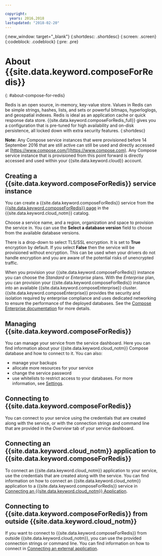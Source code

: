 ```yaml
---

copyright:
  years: 2016,2018
lastupdated: "2018-02-20"
---
```


{:new_window: target="_blank"}
{:shortdesc: .shortdesc}
{:screen: .screen}
{:codeblock: .codeblock}
{:pre: .pre}

# About {{site.data.keyword.composeForRedis}}
{: #about-compose-for-redis}

Redis is an open source, in-memory, key-value store. Values in Redis can be simple strings, hashes, lists, and sets or powerful bitmaps, hyperloglogs, and geospatial indexes. Redis is ideal as an application cache or quick response data store. {{site.data.keyword.composeForRedis_full}} gives you a configuration that is pre-tuned for high availability and on-disk persistence, all locked down with extra security features.
{:shortdesc}

**Note:** Any Compose service instances that were provisioned before 14 September 2016 that are still active can still be used and directly accessed at [https://www.compose.com/](https://www.compose.com). Any Compose service instance that is provisioned from this point forward is directly accessed and used within your {{site.data.keyword.cloud}} account.

## Creating a {{site.data.keyword.composeForRedis}} service instance

You can create a {{site.data.keyword.composeForRedis}} service from the [{{site.data.keyword.composeForRedis}} page](https://console.{DomainName}/catalog/services/compose-for-redis/) in the {{site.data.keyword.cloud_notm}} catalog.

Choose a service name, and a region, organization and space to provision the service in. You can use the **Select a database version** field to choose from the available database versions.

There is a drop-down to select TLS/SSL encryption. It is set to **True** encryption by default. If you select **False** then the service will be provisioned without encryption. This can be used when your drivers do not handle encryption and you are aware of the potential risks of unencrypted traffic. 

When you provision your {{site.data.keyword.composeForRedis}} instance you can choose the *Standard* or *Enterprise* plans. With the *Enterprise* plan, you can provision your {{site.data.keyword.composeForRedis}} instance into an available {{site.data.keyword.composeEnterprise}} cluster. {{site.data.keyword.composeEnterprise}} provides the security and isolation required by enterprise compliance and uses dedicated networking to ensure the performance of the deployed databases. See the [Compose Enterprise documentation](../ComposeEnterprise/index.html) for more details.

## Managing {{site.data.keyword.composeForRedis}}

You can manage your service from the service dashboard. Here you can find information about your {{site.data.keyword.cloud_notm}} Compose database and how to connect to it. You can also:
- manage your backups
- allocate more resources for your service
- change the service password
- use whitelists to restrict access to your databases. 
For more information, see [Settings](./dashboard-settings.html).

## Connecting to {{site.data.keyword.composeForRedis}}

You can connect to your service using the credentials that are created along with the service, or with the connection strings and command line that are provided in the *Overview* tab of your service dashboard.

## Connecting an {{site.data.keyword.cloud_notm}} application to {{site.data.keyword.composeForRedis}}

To connect an {{site.data.keyword.cloud_notm}} application to your service, use the credentials that are created along with the service. You can find information on how to connect an {{site.data.keyword.cloud_notm}} application to a {{site.data.keyword.composeForRedis}} service in [Connecting an {{site.data.keyword.cloud_notm}} Application](./connecting-bluemix-app.html).

## Connecting to {{site.data.keyword.composeForRedis}} from outside {{site.data.keyword.cloud_notm}}

If you want to connect to {{site.data.keyword.composeForRedis}} from outside {{site.data.keyword.cloud_notm}}, you can use the provided connection strings or command line. You can find information on how to connect in [Connecting an external application](./connecting-external.html).
